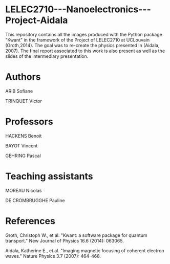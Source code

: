 # LELEC2710---Nanoelectronics---Project-Aidala
This repository contains all the images produced with the Python package "Kwant" in the framework of the Project of LELEC2710 at UCLouvain (Groth,2014). The goal was to re-create the physics presented in (Aidala, 2007). The final report associated to this work is also present as well as the slides of the intermediary presentation.

# Authors

ARIB Sofiane

TRINQUET Victor

# Professors

HACKENS Benoit

BAYOT Vincent

GEHRING Pascal

# Teaching assistants

MOREAU Nicolas

DE CROMBRUGGHE Pauline

# References
Groth, Christoph W., et al. "Kwant: a software package for quantum transport." New Journal of Physics 16.6 (2014): 063065.

Aidala, Katherine E., et al. "Imaging magnetic focusing of coherent electron waves." Nature Physics 3.7 (2007): 464-468.
